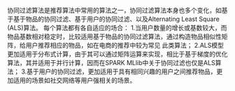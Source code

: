 协同过滤算法是推荐算法中常用的算法之一，协同过滤算法本身也多个变化，如基于基于物品的协同过滤、基于用户的协同过滤、以及Alternating Least Square (ALS)算法。
每个算法都有各自适应的场合：
1.当用户数量的增长或基数较大，而物品基数相对稳定时，比较适用基于物品的协同过滤算法，通过构造物品相似性矩阵，给用户推荐相应的物品，如在电商的推荐中较为常见
此类算法；
2.ALS模型更加适用于分布式计算，由于其可以通过矩阵运算来实现，相比于基于梯度的优化算法，其并适用于并行计算，因而在SPARK MLlib中关于协同过滤也仅是ALS算法；
3.基于用户的协同过滤，更加适用于具有相同兴趣的用户之间推荐物品，更加适用的场景如社交网络等用户强相关的场景。
